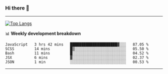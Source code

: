 ### Hi there 👋

-------
[![Top Langs](https://github-readme-stats.vercel.app/api/top-langs/?username=ashish-r)](https://github.com/anuraghazra/github-readme-stats)

📊 **Weekly development breakdown**
<!--START_SECTION:waka-->
```text
JavaScript   3 hrs 42 mins   █████████████████████▓░░░   87.05 % 
SCSS         14 mins         █▒░░░░░░░░░░░░░░░░░░░░░░░   05.50 % 
Bash         11 mins         █░░░░░░░░░░░░░░░░░░░░░░░░   04.52 % 
JSX          6 mins          ▓░░░░░░░░░░░░░░░░░░░░░░░░   02.37 % 
JSON         1 min           ░░░░░░░░░░░░░░░░░░░░░░░░░   00.53 % 
```
<!--END_SECTION:waka-->
-------

<!--
**ashish-r/ashish-r** is a ✨ _special_ ✨ repository because its `README.md` (this file) appears on your GitHub profile.

Here are some ideas to get you started:

- 🔭 I’m currently working on ...
- 🌱 I’m currently learning ...
- 👯 I’m looking to collaborate on ...
- 🤔 I’m looking for help with ...
- 💬 Ask me about ...
- 📫 How to reach me: ...
- 😄 Pronouns: ...
- ⚡ Fun fact: ...
-->

